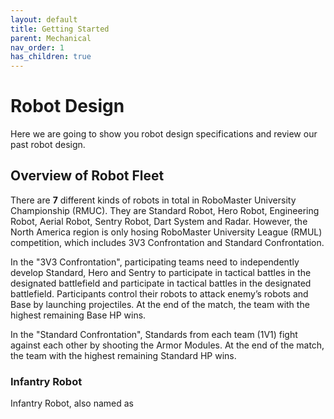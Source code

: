 ```yaml
---
layout: default
title: Getting Started
parent: Mechanical
nav_order: 1
has_children: true
---
```


# Robot Design

Here we are going to show you robot design specifications and review our past robot design. 

## Overview of Robot Fleet
There are **7** different kinds of robots in total in RoboMaster University Championship (RMUC). They are Standard Robot, Hero Robot, Engineering Robot, Aerial Robot, Sentry Robot, Dart System and Radar. However, the North America region is only hosing RoboMaster University League (RMUL) competition, which includes 3V3 Confrontation and Standard Confrontation.

In the "3V3 Confrontation", participating teams need to independently develop Standard, Hero and Sentry to participate in tactical battles in the designated battlefield and participate in tactical battles in the designated battlefield. Participants control their robots to attack enemy’s robots and Base by launching projectiles. At the end of the match, the team with the highest remaining Base HP wins.

In the "Standard Confrontation", Standards from each team (1V1) fight against each other by shooting the Armor Modules. At the end of the match, the team with the highest remaining Standard HP wins.



### Infantry Robot
Infantry Robot, also named as 
